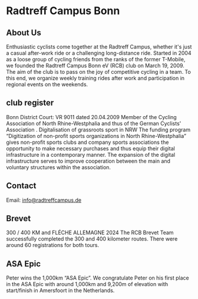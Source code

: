 # Radtreff Campus Bonn
## About Us
Enthusiastic cyclists come together at the Radtreff Campus, whether it's just a casual after-work ride or a challenging long-distance ride. Started in 2004 as a loose group of cycling friends from the ranks of the former T-Mobile, we founded the Radtreff Campus Bonn eV (RCB) club on March 19, 2009.  The aim of the club is to pass on the joy of competitive cycling in a team. To this end, we organize weekly training rides after work and participation in regional events on the weekends.
## club register
Bonn District Court: VR 9011 dated 20.04.2009
Member of the Cycling Association of North Rhine-Westphalia and thus of the German Cyclists' Association .
Digitalisation of grassroots sport in NRW
The funding program “Digitization of non-profit sports organizations in North Rhine-Westphalia” gives non-profit sports clubs and company sports associations the opportunity to make necessary purchases and thus equip their digital infrastructure in a contemporary manner.
The expansion of the digital infrastructure serves to improve cooperation between the main and voluntary structures within the association.
## Contact
Email: info@radtreffcampus.de
## Brevet
300 / 400 KM and FLÉCHE ALLEMAGNE 2024
The RCB Brevet Team successfully completed the 300 and 400 kilometer routes. There were around 60 registrations for both tours.
## ASA Epic
Peter wins the 1,000km “ASA Epic”.
We congratulate Peter on his first place in the ASA Epic with around 1,000km and 9,200m of elevation with start/finish in Amersfoort in the Netherlands.
